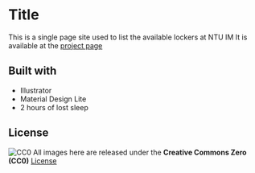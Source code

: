 # Title
This is a single page site used to list the available lockers at NTU IM
It is available at the [project page](https://arccy.github.io/lockers)

## Built with
* Illustrator
* Material Design Lite
* 2 hours of lost sleep

## License
![CC0](http://i.creativecommons.org/p/zero/1.0/88x31.png)
All images here are released under the **Creative Commons Zero (CC0)** [License](https://creativecommons.org/publicdomain/zero/1.0/)
